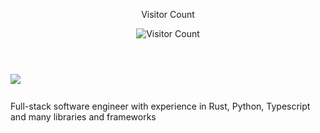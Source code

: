 <div align="center">
  <p> Visitor Count </p>
  <img src="https://profile-counter.glitch.me/ctgallagher4/count.svg" alt="Visitor Count" />
</div>

<div>
  <h1 style="font-size: 40;"> 
    <img src="https://readme-typing-svg.herokuapp.com/?font=Inter&size=48&vCenter=true&width=1000&height=70&color=000000&duration=4000&lines=Hi+There!+I'm+Charlie+Gallagher!" />
  </h1>
  <p> Full-stack software engineer with experience in Rust, Python, Typescript and many libraries and frameworks </p>
</div>

